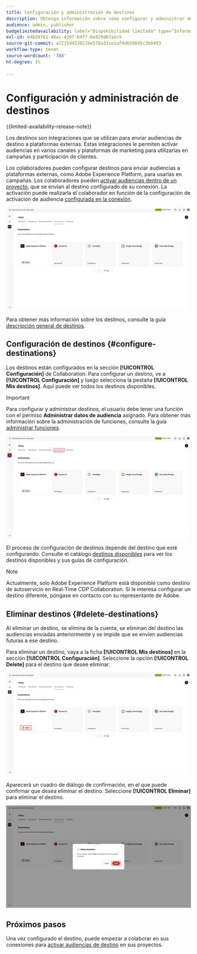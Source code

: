 ```yaml
---
title: Configuración y administración de destinos
description: Obtenga información sobre cómo configurar y administrar destinos en Real-Time CDP Collaboration.
audience: admin, publisher
badgelimitedavailability: label="Disponibilidad limitada" type="Informative" url="https://helpx.adobe.com/legal/product-descriptions/real-time-customer-data-platform-collaboration.html newtab=true"
exl-id: b4b26761-46ac-420f-b9f7-6e829d67aec9
source-git-commit: a7215d453021be578a32ce1af4d659845c3b8493
workflow-type: tm+mt
source-wordcount: '388'
ht-degree: 1%

---
```


# Configuración y administración de destinos

{{limited-availability-release-note}}

Los destinos son integraciones que se utilizan para enviar audiencias de destino a plataformas externas. Estas integraciones le permiten activar audiencias en varios canales y plataformas de marketing para utilizarlas en campañas y participación de clientes.

Los colaboradores pueden configurar destinos para enviar audiencias a plataformas externas, como Adobe Experience Platform, para usarlas en campañas. Los colaboradores pueden [activar audiencias dentro de un proyecto](../collaborate/activate.md), que se envían al destino configurado de su conexión. La activación puede realizarla el colaborador en función de la configuración de activación de audiencia [configurada en la conexión](/help/guide/connect/establishing-connections.md#configure-connection-settings).

![La ficha Mis destinos del área de trabajo de instalación muestra destinos de Adobe Experience Platform activos.](/help/assets/setup/manage-destinations/my-destinations-overview.png)

Para obtener más información sobre los destinos, consulte la guía [descripción general de destinos](../destinations/overview.md).

## Configuración de destinos {#configure-destinations}

Los destinos están configurados en la sección **[!UICONTROL Configuración]** de Collaboration. Para configurar un destino, ve a **[!UICONTROL Configuración]** y luego selecciona la pestaña **[!UICONTROL Mis destinos]**. Aquí puede ver todos los destinos disponibles.

>[!IMPORTANT]
>
>Para configurar y administrar destinos, el usuario debe tener una función con el permiso **Administrar datos de audiencia** asignado. Para obtener más información sobre la administración de funciones, consulte la guía [administrar funciones](../permissions/manage-roles.md).

![La ficha Mis destinos del área de trabajo de instalación muestra los destinos disponibles.](/help/assets/setup/manage-destinations/my-destinations.png)

El proceso de configuración de destinos depende del destino que esté configurando. Consulte el catálogo [destinos disponibles](../destinations/overview.md#available-destinations) para ver los destinos disponibles y sus guías de configuración.

>[!NOTE]
>
>Actualmente, solo Adobe Experience Platform está disponible como destino de autoservicio en Real-Time CDP Collaboration. Si le interesa configurar un destino diferente, póngase en contacto con su representante de Adobe.

## Eliminar destinos {#delete-destinations}

Al eliminar un destino, se elimina de la cuenta, se eliminan del destino las audiencias enviadas anteriormente y se impide que se envíen audiencias futuras a ese destino.

Para eliminar un destino, vaya a la ficha **[!UICONTROL Mis destinos]** en la sección **[!UICONTROL Configuración]**. Seleccione la opción **[!UICONTROL Delete]** para el destino que desee eliminar.

![Área de trabajo Mis destinos con la opción Eliminar resaltada para el destino Adobe Experience Platform.](/help/assets/setup/manage-destinations/delete-destination.png)

Aparecerá un cuadro de diálogo de confirmación, en el que puede confirmar que desea eliminar el destino. Seleccione **[!UICONTROL Eliminar]** para eliminar el destino.

![Cuadro de diálogo Eliminar destino con la opción Eliminar resaltada.](/help/assets/setup/manage-destinations/delete-destination-confirmation.png)

## Próximos pasos

Una vez configurado el destino, puede empezar a colaborar en sus conexiones para [activar audiencias de destino](../collaborate/activate.md) en sus proyectos.

